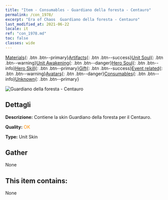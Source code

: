 ```yaml
---
title: "Item - Consumables - Guardiano della foresta - Centauro"
permalink: /con_1978/
excerpt: "Era of Chaos  Guardiano della foresta - Centauro"
last_modified_at: 2021-06-22
locale: it
ref: "con_1978.md"
toc: false
classes: wide
---
```

 [Materials](/ItemsIT/){: .btn .btn--primary}[Artifacts](/ItemsIT/Artifacts/){: .btn .btn--success}[Unit Soul](/ItemsIT/UnitSoul/){: .btn .btn--warning}[Unit Awakening](/ItemsIT/UnitAwakening/){: .btn .btn--danger}[Hero Soul](/ItemsIT/HeroSoul/){: .btn .btn--info}[Hero Skill](/ItemsIT/HeroSkill/){: .btn .btn--primary}[Gift](/ItemsIT/Gift/){: .btn .btn--success}[Event related](/ItemsIT/Events/){: .btn .btn--warning}[Avatars](/ItemsIT/Avatars/){: .btn .btn--danger}[Consumables](/ItemsIT/Consumables/){: .btn .btn--info}[Unknown](/ItemsIT/Unknown/){: .btn .btn--primary}

 ![Guardiano della foresta - Centauro](/images/u/ti_banrenmapifu.jpg)

## Dettagli
 **Descrizione:** Contiene la skin Guardiano della foresta per il Centauro.

 **Quality:** <span style="color: #FF8C00">OK</span>

 **Type:** Unit Skin

## Gather

  None

## This item contains:

  None

